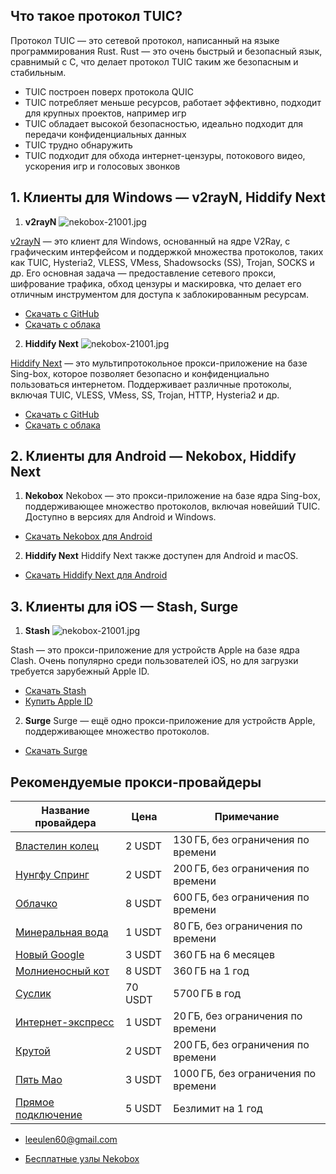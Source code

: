 

## Что такое протокол TUIC?

Протокол TUIC — это сетевой протокол, написанный на языке программирования Rust. Rust — это очень быстрый и безопасный язык, сравнимый с C, что делает протокол TUIC таким же безопасным и стабильным.

* TUIC построен поверх протокола QUIC
* TUIC потребляет меньше ресурсов, работает эффективно, подходит для крупных проектов, например игр
* TUIC обладает высокой безопасностью, идеально подходит для передачи конфиденциальных данных
* TUIC трудно обнаружить
* TUIC подходит для обхода интернет-цензуры, потокового видео, ускорения игр и голосовых звонков

## 1. Клиенты для Windows — v2rayN, Hiddify Next

1. **v2rayN**
   ![nekobox-21001.jpg](https://nekobox.info/img/nekobox-21001.jpg)

[v2rayN](https://getfreevpn.info/zh/docs/vpn%E6%95%99%E7%A8%8B/%E4%B8%8B%E8%BD%BD%E5%B9%B6%E4%BD%BF%E7%94%A8v2rayN%E8%BD%AF%E4%BB%B6/) — это клиент для Windows, основанный на ядре V2Ray, с графическим интерфейсом и поддержкой множества протоколов, таких как TUIC, Hysteria2, VLESS, VMess, Shadowsocks (SS), Trojan, SOCKS и др. Его основная задача — предоставление сетевого прокси, шифрование трафика, обход цензуры и маскировка, что делает его отличным инструментом для доступа к заблокированным ресурсам.

* [Скачать с GitHub](https://github.com/2dust/v2rayN/releases/download/7.13.6/v2rayN-windows-64-desktop.zip)
* [Скачать с облака](https://pan1.mene.lol/s/8WEiK)

2. **Hiddify Next**
   ![nekobox-21001.jpg](https://nekobox.info/img/nekobox-21002.jpg)

[Hiddify Next](https://hiddify.me/zh) — это мультипротокольное прокси-приложение на базе Sing-box, которое позволяет безопасно и конфиденциально пользоваться интернетом. Поддерживает различные протоколы, включая TUIC, VLESS, VMess, SS, Trojan, HTTP, Hysteria2 и др.

* [Скачать с GitHub](https://github.com/hiddify/hiddify-app/releases/download/v2.0.5/Hiddify-Windows-Setup-x64.exe)
* [Скачать с облака](https://pan1.mene.lol/s/jOAia)

## 2. Клиенты для Android — Nekobox, Hiddify Next

1. **Nekobox**
   Nekobox — это прокси-приложение на базе ядра Sing-box, поддерживающее множество протоколов, включая новейший TUIC. Доступно в версиях для Android и Windows.

* [Скачать Nekobox для Android](https://pan1.mene.lol/s/5Xvia)

2. **Hiddify Next**
   Hiddify Next также доступен для Android и macOS.

* [Скачать Hiddify Next для Android](https://pan1.mene.lol/s/M3of6)

## 3. Клиенты для iOS — Stash, Surge

1. **Stash**
   ![nekobox-21001.jpg](https://nekobox.info/img/nekobox-21003.jpg)

Stash — это прокси-приложение для устройств Apple на базе ядра Clash. Очень популярно среди пользователей iOS, но для загрузки требуется зарубежный Apple ID.

* [Скачать Stash](https://apps.apple.com/us/app/stash-rule-based-proxy/id1596063349)
* [Купить Apple ID](https://bnb.lat/buy/2)

2. **Surge**
   Surge — ещё одно прокси-приложение для устройств Apple, поддерживающее множество протоколов.

* [Скачать Surge](https://apps.apple.com/us/app/surge-5/id1442620678)

## Рекомендуемые прокси-провайдеры

| Название провайдера                                                           | Цена   | Примечание                          |
| ----------------------------------------------------------------------------- | ------ | ----------------------------------- |
| [Властелин колец](https://www.mojie.me/#/register?code=BpCuERz0)              | 2 USDT    | 130 ГБ, без ограничения по времени  |
| [Нунгфу Спринг](https://www.nfsq.us/#/register?code=i1fXTMYk)                 | 2 USDT    | 200 ГБ, без ограничения по времени  |
| [Облачко](https://web1.bby011.com/#/register?code=8xTTMr2f)                   | 8 USDT    | 600 ГБ, без ограничения по времени  |
| [Минеральная вода](https://5ldpe1hbmgj4ryv9.600mlt.cc/register?code=noYz548c) | 1 USDT    | 80 ГБ, без ограничения по времени   |
| [Новый Google](https://xingoogle0.cc/auth/register?code=in46IT)               | 3 USDT    | 360 ГБ на 6 месяцев                 |
| [Молниеносный кот](https://webinv02.sc-aff.cc/auth/register?code=ZqlwT1UL)    | 8 USDT    | 360 ГБ на 1 год                     |
| [Суслик](https://tuboshu.io/auth/register?code=6ulsZW)                        | 70 USDT   | 5700 ГБ в год                       |
| [Интернет-экспресс](https://wjkc66.vip?c=REZUOC)                              | 1 USDT     | 20 ГБ, без ограничения по времени   |
| [Крутой](https://6.66jc.top/#/login?code=sT9kLfc6)                            | 2 USDT    | 200 ГБ, без ограничения по времени  |
| [Пять Мао](https://www.freebb.me/#/register?code=HNjWYnFT)                    | 3 USDT    | 1000 ГБ, без ограничения по времени |
| [Прямое подключение](https://bnb.lat/buy/3)                                   | 5 USDT | Безлимит на 1 год                   |

* [leeulen60@gmail.com](mailto:leeulen60@gmail.com)

* [Бесплатные узлы Nekobox](https://nekobox.info/zh/docs/nekobox%E6%95%99%E7%A8%8B/nekobox%E5%85%8D%E8%B4%B9%E8%8A%82%E7%82%B9%E5%88%86%E4%BA%AB/)


